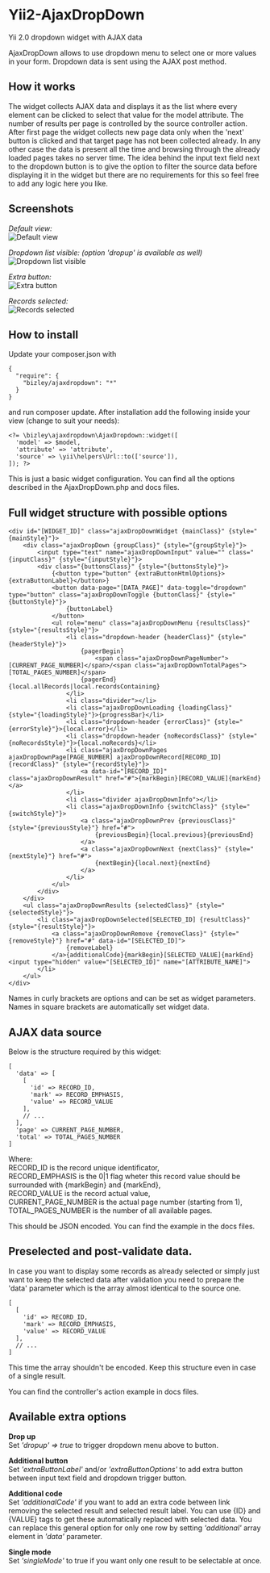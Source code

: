 # Yii2-AjaxDropDown
Yii 2.0 dropdown widget with AJAX data

AjaxDropDown allows to use dropdown menu to select one or more values in your form. Dropdown data is sent using the AJAX post method.

## How it works

The widget collects AJAX data and displays it as the list where every element can be clicked to select that value for the model attribute. The number of results per page is controlled by the source controller action. After first page the widget collects new page data only when the 'next' button is clicked and that target page has not been collected already. In any other case the data is present all the time and browsing through the already loaded pages takes no server time. The idea behind the input text field next to the dropdown button is to give the option to filter the source data before displaying it in the widget but there are no requirements for this so feel free to add any logic here you like.

## Screenshots

_Default view:_<br>
![Default view](docs/images/basic.jpg "Default view")

_Dropdown list visible: (option 'dropup' is available as well)_<br>
![Dropdown list visible](docs/images/dropdown.jpg "Dropdown list visible")

_Extra button:_<br>
![Extra button](docs/images/extra.jpg "Extra button")

_Records selected:_<br>
![Records selected](docs/images/selected.jpg "Records selected")

## How to install

Update your composer.json with

    {
      "require": {
        "bizley/ajaxdropdown": "*"
      }
    }

and run composer update.
After installation add the following inside your view (change to suit your needs):

    <?= \bizley\ajaxdropdown\AjaxDropdown::widget([
      'model' => $model,
      'attribute' => 'attribute',
      'source' => \yii\helpers\Url::to(['source']),
    ]); ?>
    
This is just a basic widget configuration. You can find all the options described in the AjaxDropDown.php and docs files.

## Full widget structure with possible options

    <div id="[WIDGET_ID]" class="ajaxDropDownWidget {mainClass}" {style="{mainStyle}"}>
        <div class="ajaxDropDown {groupClass}" {style="{groupStyle}"}>
            <input type="text" name="ajaxDropDownInput" value="" class="{inputClass}" {style="{inputStyle}"}>
            <div class="{buttonsClass}" {style="{buttonsStyle}"}>
                {<button type="button" {extraButtonHtmlOptions}>{extraButtonLabel}</button>}
                <button data-page="[DATA_PAGE]" data-toggle="dropdown" type="button" class="ajaxDropDownToggle {buttonClass}" {style="{buttonStyle}"}>
                    {buttonLabel}
                </button>
                <ul role="menu" class="ajaxDropDownMenu {resultsClass}" {style="{resultsStyle}"}>
                    <li class="dropdown-header {headerClass}" {style="{headerStyle}"}>
                        {pagerBegin}
                            <span class="ajaxDropDownPageNumber">[CURRENT_PAGE_NUMBER]</span>/<span class="ajaxDropDownTotalPages">[TOTAL_PAGES_NUMBER]</span>
                        {pagerEnd}{local.allRecords|local.recordsContaining}
                    </li>
                    <li class="divider"></li>
                    <li class="ajaxDropDownLoading {loadingClass}" {style="{loadingStyle}"}>{progressBar}</li>
                    <li class="dropdown-header {errorClass}" {style="{errorStyle}"}>{local.error}</li>
                    <li class="dropdown-header {noRecordsClass}" {style="{noRecordsStyle}"}>{local.noRecords}</li>
                    <li class="ajaxDropDownPages ajaxDropDownPage[PAGE_NUMBER] ajaxDropDownRecord[RECORD_ID] {recordClass}" {style="{recordStyle}"}>
                        <a data-id="[RECORD_ID]" class="ajaxDropDownResult" href="#">{markBegin}[RECORD_VALUE]{markEnd}</a>
                    </li>
                    <li class="divider ajaxDropDownInfo"></li>
                    <li class="ajaxDropDownInfo {switchClass}" {style="{switchStyle}"}>
                        <a class="ajaxDropDownPrev {previousClass}" {style="{previousStyle}"} href="#">
                            {previousBegin}{local.previous}{previousEnd}
                        </a>
                        <a class="ajaxDropDownNext {nextClass}" {style="{nextStyle}"} href="#">
                            {nextBegin}{local.next}{nextEnd}
                        </a>
                    </li>
                </ul>
            </div>
        </div>
        <ul class="ajaxDropDownResults {selectedClass}" {style="{selectedStyle}"}>
            <li class="ajaxDropDownSelected[SELECTED_ID] {resultClass}" {style="{resultStyle}"}>
                <a class="ajaxDropDownRemove {removeClass}" {style="{removeStyle}"} href="#" data-id="[SELECTED_ID]">
                    {removeLabel}
                </a>{additionalCode}{markBegin}[SELECTED_VALUE]{markEnd}<input type="hidden" value="[SELECTED_ID]" name="[ATTRIBUTE_NAME]">
            </li>
        </ul>
    </div>
    
Names in curly brackets are options and can be set as widget parameters. Names in square brackets are automatically set widget data.

## AJAX data source

Below is the structure required by this widget:

    [
      'data' => [
        [
          'id' => RECORD_ID,
          'mark' => RECORD_EMPHASIS,
          'value' => RECORD_VALUE
        ],
        // ...
      ],
      'page' => CURRENT_PAGE_NUMBER,
      'total' => TOTAL_PAGES_NUMBER
    ]
    
Where:<br>
RECORD_ID is the record unique identificator,<br>
RECORD_EMPHASIS is the 0|1 flag wheter this record value should be surrounded with {markBegin} and {markEnd},<br>
RECORD_VALUE is the record actual value,<br>
CURRENT_PAGE_NUMBER is the actual page number (starting from 1),<br>
TOTAL_PAGES_NUMBER is the number of all available pages.

This should be JSON encoded. You can find the example in the docs files.

## Preselected and post-validate data.

In case you want to display some records as already selected or simply just want to keep the selected data after validation you need to prepare the 'data' parameter which is the array almost identical to the source one.

    [
      [
        'id' => RECORD_ID,
        'mark' => RECORD_EMPHASIS,
        'value' => RECORD_VALUE
      ],
      // ...
    ]
    
This time the array shouldn't be encoded. Keep this structure even in case of a single result.

You can find the controller's action example in docs files.

## Available extra options

**Drop up**<br>
Set _'dropup' => true_ to trigger dropdown menu above to button.

**Additional button**<br>
Set _'extraButtonLabel'_ and/or _'extraButtonOptions'_ to add extra button between input text field and dropdown trigger button.

**Additional code**<br>
Set _'additionalCode'_ if you want to add an extra code between link removing the selected result and selected result label. You can use {ID} and {VALUE} tags to get these automatically replaced with selected data. You can replace this general option for only one row by setting _'additional'_ array element in _'data'_ parameter.

**Single mode**<br>
Set _'singleMode'_ to true if you want only one result to be selectable at once.
